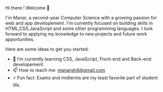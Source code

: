   Hi there ! Welcome  👋

  I'm Manar, a second-year Computer Science with a growing passion for web and app developement. I'm currently focused on building skills in HTML,CSS,JavaScript and some other programming languages.
  I look forward to applying my knowledge to new projects and future work apportunities.

Here are some ideas to get you started:

- 🌱 I’m currently learning CSS, JavaScript, Front-end and Back-end developement 
- 📫 How to reach me: manargh4@gmail.com
- ⚡ Fun fact: Exams and midterms are my least favorite part of student life.
  
